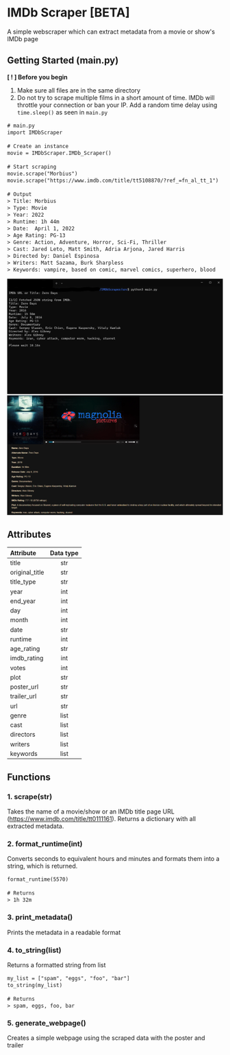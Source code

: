 # IMDb Scraper [BETA]
A simple webscraper which can extract metadata from a movie or show's IMDb page

## Getting Started (main.py)
**[ ! ] Before you begin**
1. Make sure all files are in the same directory 
2. Do not try to scrape multiple films in a short amount of time. IMDb will throttle your connection or ban your IP. Add a random time delay using `time.sleep()` as seen in `main.py` 
```
# main.py
import IMDbScraper

# Create an instance 
movie = IMDbScraper.IMDb_Scraper()

# Start scraping
movie.scrape("Morbius")
movie.scrape("https://www.imdb.com/title/tt5108870/?ref_=fn_al_tt_1")

# Output
> Title: Morbius
> Type: Movie
> Year: 2022
> Runtime: 1h 44m
> Date:  April 1, 2022
> Age Rating: PG-13
> Genre: Action, Adventure, Horror, Sci-Fi, Thriller
> Cast: Jared Leto, Matt Smith, Adria Arjona, Jared Harris
> Directed by: Daniel Espinosa
> Writers: Matt Sazama, Burk Sharpless
> Keywords: vampire, based on comic, marvel comics, superhero, blood
```

![Command Line Interface](/assets/console.jpg "Terminal")
![Generated Webpage](/assets/webpage.PNG "Webpage")
## Attributes

|  **Attribute** |**Data type**|
|:-------------- |:-----------:|
| title          | str         |
| original_title | str         |
| title_type     | str         |
| year           | int         |
| end_year       | int         |
| day            | int         |
| month          | int         |
| date           | str         |
| runtime        | int         |
| age_rating     | str         |
| imdb_rating    | int         |
| votes          | int         |
| plot           | str         |
| poster_url     | str         |
| trailer_url    | str         |
| url            | str         |
| genre          | list        |
| cast           | list        |
| directors      | list        |
| writers        | list        |
| keywords       | list        |

## Functions

### 1. scrape(str)
Takes the name of a movie/show or an IMDb title page URL (https://www.imdb.com/title/tt0111161). Returns a dictionary with all extracted metadata.

### 2. format_runtime(int)
Converts seconds to equivalent hours and minutes and formats them into a string, which is returned.
```
format_runtime(5570)

# Returns 
> 1h 32m
```

### 3. print_metadata()
Prints the metadata in a readable format

### 4. to_string(list)
Returns a formatted string from list
```
my_list = ["spam", "eggs", "foo", "bar"]
to_string(my_list)

# Returns 
> spam, eggs, foo, bar
```

### 5. generate_webpage() 
Creates a simple webpage using the scraped data with the poster and trailer
